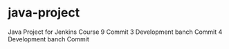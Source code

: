 # java-project
Java Project for Jenkins Course
9 Commit
3 Development banch Commit
4 Development banch Commit
